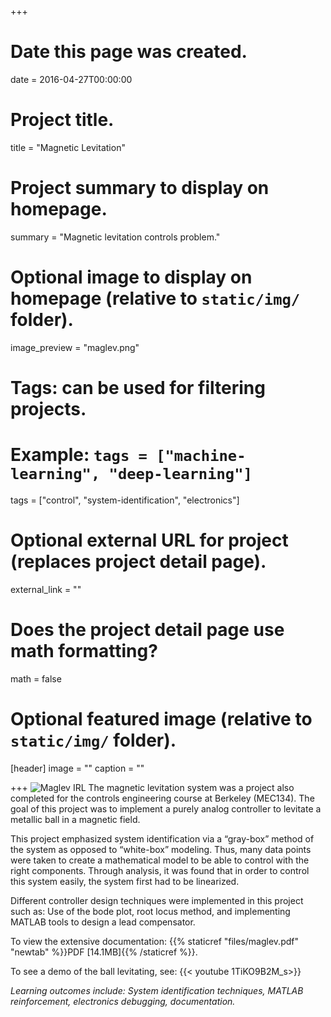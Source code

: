 +++
# Date this page was created.
date = 2016-04-27T00:00:00

# Project title.
title = "Magnetic Levitation"

# Project summary to display on homepage.
summary = "Magnetic levitation controls problem."

# Optional image to display on homepage (relative to `static/img/` folder).
image_preview = "maglev.png"
<!-- maglev_double.png -->

# Tags: can be used for filtering projects.
# Example: `tags = ["machine-learning", "deep-learning"]`
tags = ["control", "system-identification", "electronics"]

# Optional external URL for project (replaces project detail page).
external_link = ""

# Does the project detail page use math formatting?
math = false

# Optional featured image (relative to `static/img/` folder).
[header]
image = ""
caption = ""

+++
![Maglev IRL](/img/maglev.png)
The magnetic levitation system was a project also completed for the controls engineering course at Berkeley (MEC134). The goal of this project was to implement a purely analog controller to levitate a metallic ball in a magnetic field.

This project emphasized system identification via a “gray-box” method of the system as opposed to “white-box” modeling. Thus, many data points were taken to create a mathematical model to be able to control with the right components. Through analysis, it was found that in order to control this system easily, the system first had to be linearized.

Different controller design techniques were implemented in this project such as: Use of the bode plot, root locus method, and implementing MATLAB tools to design a lead compensator.

To view the extensive documentation: {{% staticref "files/maglev.pdf" "newtab" %}}PDF [14.1MB]{{% /staticref %}}.

To see a demo of the ball levitating, see: {{< youtube 1TiKO9B2M_s>}}

*Learning outcomes include: System identification techniques, MATLAB reinforcement, electronics debugging, documentation.*

